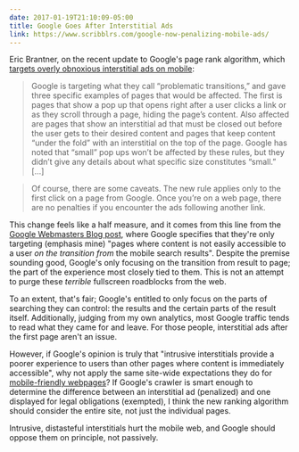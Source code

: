 ```yaml
---
date: 2017-01-19T21:10:09-05:00
title: Google Goes After Interstitial Ads
link: https://www.scribblrs.com/google-now-penalizing-mobile-ads/
---
```


Eric Brantner, on the recent update to Google's page rank algorithm, which [targets overly obnoxious interstitial ads on mobile][goog]: 

> Google is targeting what they call “problematic transitions,” and gave three specific examples of pages that would be affected. The first is pages that show a pop up that opens right after a user clicks a link or as they scroll through a page, hiding the page’s content. Also affected are pages that show an interstitial ad that must be closed out before the user gets to their desired content and pages that keep content “under the fold” with an interstitial on the top of the page. Google has noted that “small” pop ups won’t be affected by these rules, but they didn’t give any details about what specific size constitutes “small.” [...]

> Of course, there are some caveats. The new rule applies only to the first click on a page from Google. Once you’re on a web page, there are no penalties if you encounter the ads following another link.

This change feels like a half measure, and it comes from this line from the [Google Webmasters Blog post][goog], where Google specifies that they're only targeting (emphasis mine) "pages where content is not easily accessible to a user _on the transition from_ the mobile search results". Despite the premise sounding good, Google's only focusing on the transition from result to page; the part of the experience most closely tied to them. This is not an attempt to purge these _terrible_ fullscreen roadblocks from the web. 

To an extent, that's fair; Google's entitled to only focus on the parts of searching they can control: the results and the certain parts of the result itself. Additionally, judging from my own analytics, most Google traffic tends to read what they came for and leave. For those people, interstitial ads after the first page aren't an issue. 

However, if Google's opinion is truly that "intrusive interstitials provide a poorer experience to users than other pages where content is immediately accessible", why not apply the same site-wide expectations they do for [mobile-friendly webpages][mobile]? If Google's crawler is smart enough to determine the difference between an interstitial ad (penalized) and one displayed for legal obligations (exempted), I think the new ranking algorithm should consider the entire site, not just the individual pages. 

Intrusive, distasteful interstitials hurt the mobile web, and Google should oppose them on principle, not passively. 

[goog]: https://webmasters.googleblog.com/2016/08/helping-users-easily-access-content-on.html
[https everywhere]: https://audaciousfox.net/linked/2016/09/09/this-page-is-not-secure
[mobile]: https://webmasters.googleblog.com/2014/11/helping-users-find-mobile-friendly-pages.html
